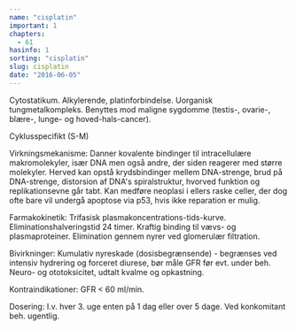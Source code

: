 ```yaml
---
name: "cisplatin"
important: 1
chapters:
  - 61
hasinfo: 1
sorting: "cisplatin"
slug: cisplatin
date: "2016-06-05"
---
```


Cytostatikum. Alkylerende, platinforbindelse. Uorganisk tungmetalkompleks.
Benyttes mod maligne sygdomme (testis-, ovarie-, blære-, lunge- og
hoved-hals-cancer).

Cyklusspecifikt (S-M)

Virkningsmekanisme: Danner kovalente bindinger til intracellulære
makromolekyler, især DNA men også andre, der siden reagerer med større
molekyler. Herved kan opstå krydsbindinger mellem DNA-strenge, brud på
DNA-strenge, distorsion af DNA's spiralstruktur, hvorved funktion og
replikationsevne går tabt. Kan medføre neoplasi i ellers raske celler, der dog
ofte bare vil undergå apoptose via p53, hvis ikke reparation er mulig.

Farmakokinetik: Trifasisk plasmakoncentrations-tids-kurve.
Eliminationshalveringstid 24 timer. Kraftig binding til vævs- og
plasmaproteiner. Elimination gennem nyrer ved glomerulær filtration.

Bivirkninger: Kumulativ nyreskade (dosisbegrænsende) - begrænses ved intensiv
hydrering og forceret diurese, bør måle GFR før evt. under beh. Neuro- og
ototoksicitet, udtalt kvalme og opkastning.

Kontraindikationer: GFR < 60 ml/min.

Dosering: I.v. hver 3. uge enten på 1 dag eller over 5 dage. Ved konkomitant
beh. ugentlig.

